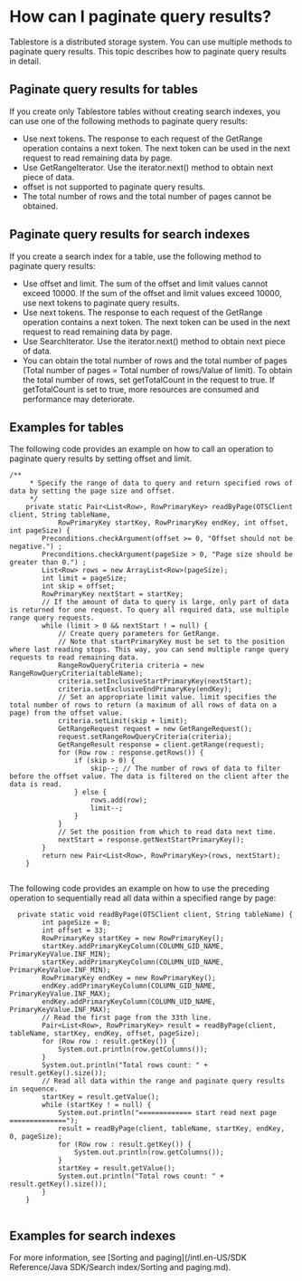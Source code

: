# How can I paginate query results?

Tablestore is a distributed storage system. You can use multiple methods to paginate query results. This topic describes how to paginate query results in detail.

## Paginate query results for tables

If you create only Tablestore tables without creating search indexes, you can use one of the following methods to paginate query results:

-   Use next tokens. The response to each request of the GetRange operation contains a next token. The next token can be used in the next request to read remaining data by page.
-   Use GetRangeIterator. Use the iterator.next\(\) method to obtain next piece of data.
-   offset is not supported to paginate query results.
-   The total number of rows and the total number of pages cannot be obtained.

## Paginate query results for search indexes

If you create a search index for a table, use the following method to paginate query results:

-   Use offset and limit. The sum of the offset and limit values cannot exceed 10000. If the sum of the offset and limit values exceed 10000, use next tokens to paginate query results.
-   Use next tokens. The response to each request of the GetRange operation contains a next token. The next token can be used in the next request to read remaining data by page.
-   Use SearchIterator. Use the iterator.next\(\) method to obtain next piece of data.
-   You can obtain the total number of rows and the total number of pages \(Total number of pages = Total number of rows/Value of limit\). To obtain the total number of rows, set getTotalCount in the request to true. If getTotalCount is set to true, more resources are consumed and performance may deteriorate.

## Examples for tables

The following code provides an example on how to call an operation to paginate query results by setting offset and limit.

```
/**
     * Specify the range of data to query and return specified rows of data by setting the page size and offset.
     */
    private static Pair<List<Row>, RowPrimaryKey> readByPage(OTSClient client, String tableName, 
            RowPrimaryKey startKey, RowPrimaryKey endKey, int offset, int pageSize) {
        Preconditions.checkArgument(offset >= 0, "Offset should not be negative.") ;
        Preconditions.checkArgument(pageSize > 0, "Page size should be greater than 0.") ;
        List<Row> rows = new ArrayList<Row>(pageSize);
        int limit = pageSize;
        int skip = offset;
        RowPrimaryKey nextStart = startKey;
        // If the amount of data to query is large, only part of data is returned for one request. To query all required data, use multiple range query requests.
        while (limit > 0 && nextStart ! = null) {
            // Create query parameters for GetRange.
            // Note that startPrimaryKey must be set to the position where last reading stops. This way, you can send multiple range query requests to read remaining data.
            RangeRowQueryCriteria criteria = new RangeRowQueryCriteria(tableName);
            criteria.setInclusiveStartPrimaryKey(nextStart);
            criteria.setExclusiveEndPrimaryKey(endKey);
            // Set an appropriate limit value. limit specifies the total number of rows to return (a maximum of all rows of data on a page) from the offset value.
            criteria.setLimit(skip + limit);
            GetRangeRequest request = new GetRangeRequest();
            request.setRangeRowQueryCriteria(criteria);
            GetRangeResult response = client.getRange(request);
            for (Row row : response.getRows()) {
                if (skip > 0) {
                    skip--; // The number of rows of data to filter before the offset value. The data is filtered on the client after the data is read.
                } else {
                    rows.add(row);
                    limit--;
                }
            }
            // Set the position from which to read data next time.
            nextStart = response.getNextStartPrimaryKey();
        }
        return new Pair<List<Row>, RowPrimaryKey>(rows, nextStart);
    }
			
```

The following code provides an example on how to use the preceding operation to sequentially read all data within a specified range by page:

```
  private static void readByPage(OTSClient client, String tableName) {
        int pageSize = 8;
        int offset = 33;
        RowPrimaryKey startKey = new RowPrimaryKey();
        startKey.addPrimaryKeyColumn(COLUMN_GID_NAME, PrimaryKeyValue.INF_MIN);
        startKey.addPrimaryKeyColumn(COLUMN_UID_NAME, PrimaryKeyValue.INF_MIN);
        RowPrimaryKey endKey = new RowPrimaryKey();
        endKey.addPrimaryKeyColumn(COLUMN_GID_NAME, PrimaryKeyValue.INF_MAX);
        endKey.addPrimaryKeyColumn(COLUMN_UID_NAME, PrimaryKeyValue.INF_MAX);
        // Read the first page from the 33th line.
        Pair<List<Row>, RowPrimaryKey> result = readByPage(client, tableName, startKey, endKey, offset, pageSize);
        for (Row row : result.getKey()) {
            System.out.println(row.getColumns());
        }
        System.out.println("Total rows count: " + result.getKey().size());
        // Read all data within the range and paginate query results in sequence.
        startKey = result.getValue();
        while (startKey ! = null) {
            System.out.println("============= start read next page ==============");
            result = readByPage(client, tableName, startKey, endKey, 0, pageSize);
            for (Row row : result.getKey()) {
                System.out.println(row.getColumns());
            }
            startKey = result.getValue();
            System.out.println("Total rows count: " + result.getKey().size());
        }
    }
			
```

## Examples for search indexes

For more information, see [Sorting and paging](/intl.en-US/SDK Reference/Java SDK/Search index/Sorting and paging.md).

